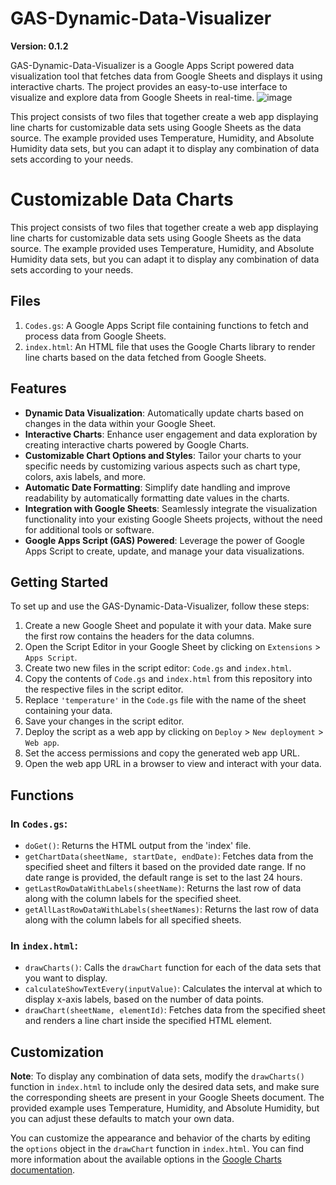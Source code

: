 # GAS-Dynamic-Data-Visualizer
**Version: 0.1.2**

GAS-Dynamic-Data-Visualizer is a Google Apps Script powered data visualization tool that fetches data from Google Sheets and displays it using interactive charts. The project provides an easy-to-use interface to visualize and explore data from Google Sheets in real-time.
![image](https://user-images.githubusercontent.com/98264095/233547556-f9c96a96-cc75-41db-b321-a7c6f9bd3909.png)

This project consists of two files that together create a web app displaying line charts for customizable data sets using Google Sheets as the data source. The example provided uses Temperature, Humidity, and Absolute Humidity data sets, but you can adapt it to display any combination of data sets according to your needs.

# Customizable Data Charts

This project consists of two files that together create a web app displaying line charts for customizable data sets using Google Sheets as the data source. The example provided uses Temperature, Humidity, and Absolute Humidity data sets, but you can adapt it to display any combination of data sets according to your needs.

## Files

1. `Codes.gs`: A Google Apps Script file containing functions to fetch and process data from Google Sheets.
2. `index.html`: An HTML file that uses the Google Charts library to render line charts based on the data fetched from Google Sheets.

## Features

- **Dynamic Data Visualization**: Automatically update charts based on changes in the data within your Google Sheet.
- **Interactive Charts**: Enhance user engagement and data exploration by creating interactive charts powered by Google Charts.
- **Customizable Chart Options and Styles**: Tailor your charts to your specific needs by customizing various aspects such as chart type, colors, axis labels, and more.
- **Automatic Date Formatting**: Simplify date handling and improve readability by automatically formatting date values in the charts.
- **Integration with Google Sheets**: Seamlessly integrate the visualization functionality into your existing Google Sheets projects, without the need for additional tools or software.
- **Google Apps Script (GAS) Powered**: Leverage the power of Google Apps Script to create, update, and manage your data visualizations.

## Getting Started

To set up and use the GAS-Dynamic-Data-Visualizer, follow these steps:

1. Create a new Google Sheet and populate it with your data. Make sure the first row contains the headers for the data columns.
2. Open the Script Editor in your Google Sheet by clicking on `Extensions` > `Apps Script`.
3. Create two new files in the script editor: `Code.gs` and `index.html`.
4. Copy the contents of `Code.gs` and `index.html` from this repository into the respective files in the script editor.
5. Replace `'temperature'` in the `Code.gs` file with the name of the sheet containing your data.
6. Save your changes in the script editor.
7. Deploy the script as a web app by clicking on `Deploy` > `New deployment` > `Web app`.
8. Set the access permissions and copy the generated web app URL.
9. Open the web app URL in a browser to view and interact with your data.

## Functions

### In `Codes.gs`:

- `doGet()`: Returns the HTML output from the 'index' file.
- `getChartData(sheetName, startDate, endDate)`: Fetches data from the specified sheet and filters it based on the provided date range. If no date range is provided, the default range is set to the last 24 hours.
- `getLastRowDataWithLabels(sheetName)`: Returns the last row of data along with the column labels for the specified sheet.
- `getAllLastRowDataWithLabels(sheetNames)`: Returns the last row of data along with the column labels for all specified sheets.

### In `index.html`:

- `drawCharts()`: Calls the `drawChart` function for each of the data sets that you want to display.
- `calculateShowTextEvery(inputValue)`: Calculates the interval at which to display x-axis labels, based on the number of data points.
- `drawChart(sheetName, elementId)`: Fetches data from the specified sheet and renders a line chart inside the specified HTML element.

## Customization

**Note**: To display any combination of data sets, modify the `drawCharts()` function in `index.html` to include only the desired data sets, and make sure the corresponding sheets are present in your Google Sheets document. The provided example uses Temperature, Humidity, and Absolute Humidity, but you can adjust these defaults to match your own data.

You can customize the appearance and behavior of the charts by editing the `options` object in the `drawChart` function in `index.html`. You can find more information about the available options in the [Google Charts documentation](https://developers.google.com/chart/interactive/docs/gallery/linechart#configuration-options).







